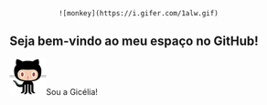                 ![monkey](https://i.gifer.com/1alw.gif)

## Seja bem-vindo ao meu espaço no GitHub!

![alt text](image.png)Sou a Gicélia!

<!--
**giceliaqueiroz/giceliaqueiroz** is a ✨ _special_ ✨ repository because its `README.md` (this file) appears on your GitHub profile.

Here are some ideas to get you started:

- 🔭 I’m currently working on ...
- 🌱 I’m currently learning ...
- 👯 I’m looking to collaborate on ...
- 🤔 I’m looking for help with ...
- 💬 Ask me about ...
- 📫 How to reach me: ...
- 😄 Pronouns: ...
- ⚡ Fun fact: ...
-->
